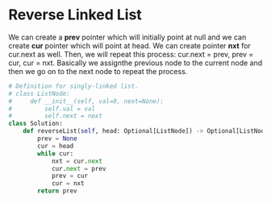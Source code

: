 # Reverse Linked List
We can create a **prev** pointer which will initially point at null and we can create **cur** pointer which will point at head. We can create pointer **nxt** for cur.next as well. Then, we will repeat this process: cur.next = prev, prev = cur, cur = nxt. Basically we assignthe previous node to the current node and then we go on to the next node to repeat the process.
```python
# Definition for singly-linked list.
# class ListNode:
#     def __init__(self, val=0, next=None):
#         self.val = val
#         self.next = next
class Solution:
    def reverseList(self, head: Optional[ListNode]) -> Optional[ListNode]:
        prev = None
        cur = head
        while cur:
            nxt = cur.next
            cur.next = prev
            prev = cur
            cur = nxt
        return prev
```
